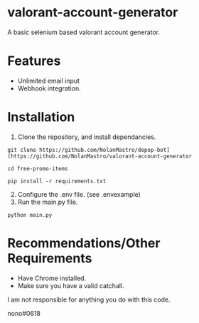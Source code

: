 # valorant-account-generator
A basic selenium based valorant account generator.


# Features
- Unlimited email input
- Webhook integration.


# Installation

1. Clone the repository, and install dependancies.

``
git clone https://github.com/NolanMastro/depop-bot](https://github.com/NolanMastro/valorant-account-generator
``

``
cd free-promo-items
``

``
pip install -r requirements.txt
``

2. Configure the .env file. (see .envexample)
3. Run the main.py file.

``
python main.py
``

# Recommendations/Other Requirements
- Have Chrome installed.
- Make sure you have a valid catchall.





I am not responsible for anything you do with this code.



nono#0618
